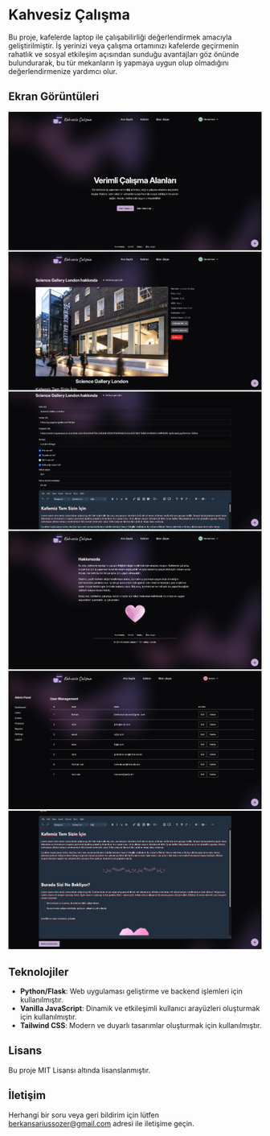 # Kahvesiz Çalışma

Bu proje, kafelerde laptop ile çalışabilirliği değerlendirmek amacıyla geliştirilmiştir. İş yerinizi veya çalışma ortamınızı kafelerde geçirmenin rahatlık ve sosyal etkileşim açısından sunduğu avantajları göz önünde bulundurarak, bu tür mekanların iş yapmaya uygun olup olmadığını değerlendirmenize yardımcı olur.

## Ekran Görüntüleri

![ss1](https://github.com/realsarius/kahvesiz-calisma/blob/main/static/src/assets/screenshots/ss1.png?raw=true)
![ss2](https://github.com/realsarius/kahvesiz-calisma/blob/main/static/src/assets/screenshots/ss2.png?raw=true)
![ss3](https://github.com/realsarius/kahvesiz-calisma/blob/main/static/src/assets/screenshots/ss3.png?raw=true)
![ss4](https://github.com/realsarius/kahvesiz-calisma/blob/main/static/src/assets/screenshots/ss4.png?raw=true)
![ss5](https://github.com/realsarius/kahvesiz-calisma/blob/main/static/src/assets/screenshots/ss5.png?raw=true)
![ss6](https://github.com/realsarius/kahvesiz-calisma/blob/main/static/src/assets/screenshots/ss6.png?raw=true)

## Teknolojiler

- **Python/Flask**: Web uygulaması geliştirme ve backend işlemleri için kullanılmıştır.
- **Vanilla JavaScript**: Dinamik ve etkileşimli kullanıcı arayüzleri oluşturmak için kullanılmıştır.
- **Tailwind CSS**: Modern ve duyarlı tasarımlar oluşturmak için kullanılmıştır.

## Lisans

Bu proje MIT Lisansı altında lisanslanmıştır.

## İletişim

Herhangi bir soru veya geri bildirim için lütfen berkansariussozer@gmail.com adresi ile iletişime geçin.
